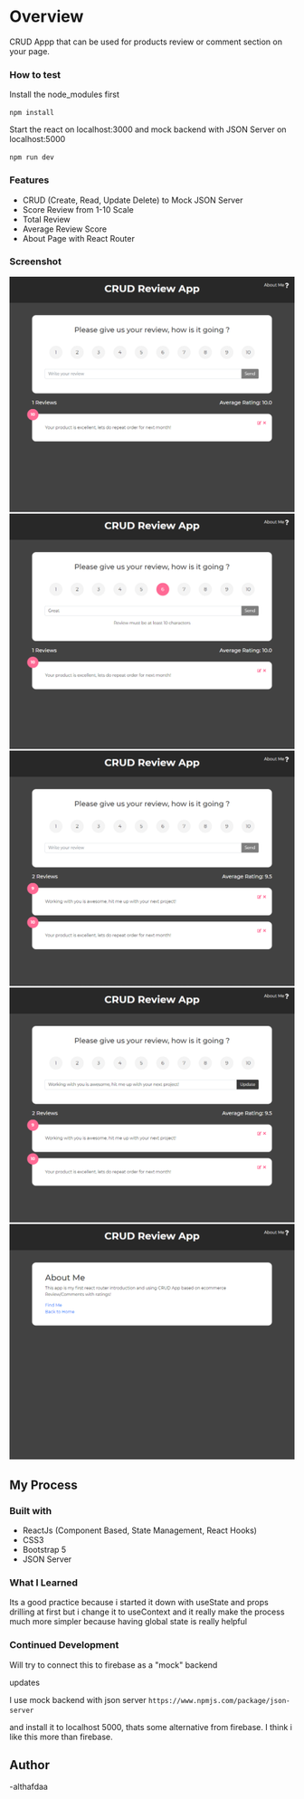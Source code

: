 # Overview

CRUD Appp that can be used for products review or comment section on your page.

### How to test

Install the node_modules first

`npm install`

Start the react on localhost:3000 and mock backend with JSON Server on localhost:5000

`npm run dev`

### Features

- CRUD (Create, Read, Update Delete) to Mock JSON Server
- Score Review from 1-10 Scale
- Total Review
- Average Review Score
- About Page with React Router

### Screenshot

![](./docs/ss1.png)
![](./docs/ss2.png)
![](./docs/ss3.png)
![](./docs/ss4.png)
![](./docs/ss5.png)

## My Process

### Built with

- ReactJs (Component Based, State Management, React Hooks)
- CSS3
- Bootstrap 5
- JSON Server

### What I Learned

Its a good practice because i started it down with useState and props drilling at first but i change it to useContext and it really make the process much more simpler because having global state is really helpful

### Continued Development

Will try to connect this to firebase as a "mock" backend

updates

I use mock backend with json server
`https://www.npmjs.com/package/json-server`

and install it to localhost 5000, thats some alternative from firebase. I think i like this more than firebase.

## Author

-althafdaa
